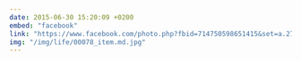 ```yaml
---
date: 2015-06-30 15:20:09 +0200
embed: "facebook"
link: "https://www.facebook.com/photo.php?fbid=714750598651415&set=a.272256412900838.68734.100003494449349&type=3"
img: "/img/life/00078_item.md.jpg"
---
```

